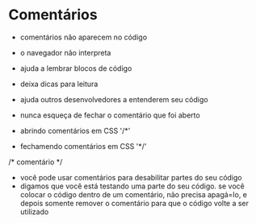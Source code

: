 

# Comentários

- comentários não aparecem no código
- o navegador não interpreta
- ajuda a lembrar blocos de código
- deixa dicas para leitura
- ajuda outros desenvolvedores a entenderem seu código
- nunca esqueça de fechar o comentário que foi aberto

- abrindo comentários em CSS '/*'
- fechamendo comentários em CSS '*/'


/* comentário */


- você pode usar comentários para desabilitar partes do seu código
- digamos que você está testando uma parte do seu código. se você colocar o código dentro de um comentário, não precisa apagá=lo, e depois somente remover o comentário para que o código volte a ser utilizado




